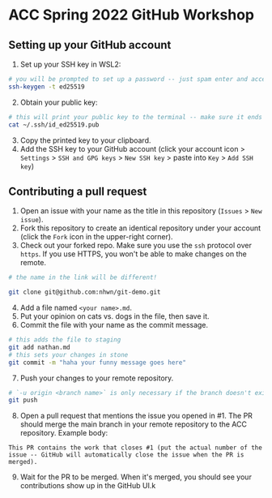 # ACC Spring 2022 GitHub Workshop
## Setting up your GitHub account

1. Set up your SSH key in WSL2:
```sh
# you will be prompted to set up a password -- just spam enter and accept the defaults
ssh-keygen -t ed25519
```
2. Obtain your public key:
```sh
# this will print your public key to the terminal -- make sure it ends with .pub
cat ~/.ssh/id_ed25519.pub
```
3. Copy the printed key to your clipboard.
4. Add the SSH key to your GitHub account (click your account icon > `Settings` > `SSH and GPG keys` > `New SSH key` > paste into `Key` > `Add SSH key`)

## Contributing a pull request

1. Open an issue with your name as the title in this repository (`Issues` > `New issue`).
2. Fork this repository to create an identical repository under your account (click the `Fork` icon in the upper-right corner).
3. Check out your forked repo. Make sure you use the `ssh` protocol over `https`. If you use HTTPS, you won't be able to make changes on the remote.
```sh
# the name in the link will be different!

git clone git@github.com:nhwn/git-demo.git
```
4. Add a file named `<your name>.md`.
5. Put your opinion on cats vs. dogs in the file, then save it.
6. Commit the file with your name as the commit message.
```sh
# this adds the file to staging
git add nathan.md
# this sets your changes in stone
git commit -m "haha your funny message goes here"
```
7. Push your changes to your remote repository.
```sh
# `-u origin <branch name>` is only necessary if the branch doesn't exist remotely
git push
```
8. Open a pull request that mentions the issue you opened in #1. The PR should merge the main branch in your remote repository to the ACC repository.
Example body:
```
This PR contains the work that closes #1 (put the actual number of the issue -- GitHub will automatically close the issue when the PR is merged).
```
9. Wait for the PR to be merged. When it's merged, you should see your contributions show up in the GitHub UI.k